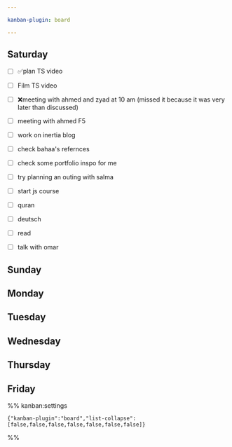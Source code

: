 ```yaml
---

kanban-plugin: board

---
```


## Saturday

- [ ] ✅plan TS video
- [ ] Film TS video
- [ ] ❌meeting with ahmed and zyad at 10 am (missed it because it was very later than discussed)
- [ ] meeting with ahmed F5
- [ ] work on inertia blog
- [ ] check bahaa's refernces
- [ ] check some portfolio inspo for me
- [ ] try planning an outing with salma
- [ ] start js course
- [ ] quran
- [ ] deutsch
- [ ] read
- [ ] talk with omar


## Sunday



## Monday



## Tuesday



## Wednesday



## Thursday



## Friday





%% kanban:settings
```
{"kanban-plugin":"board","list-collapse":[false,false,false,false,false,false,false]}
```
%%